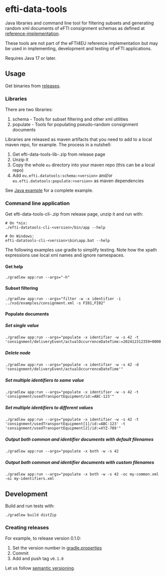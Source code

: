 # efti-data-tools

Java libraries and command line tool for filtering subsets and generating random xml documents of eFTI consignment schemas
as defined at [reference-implementation](https://github.com/EFTI4EU/reference-implementation/tree/main/schema/xsd).

These tools are not part of the eFTI4EU reference implementation but may be used in implementing, development and testing
of eFTI applications.

Requires Java 17 or later.

## Usage

Get binaries from [releases](https://github.com/EFTI4EU/efti-data-tools/releases).

### Libraries

There are two libraries:

 1. schema - Tools for subset filtering and other xml utilities
 2. populate - Tools for populating pseudo-random consignment documents

Libraries are released as maven artifacts that you need to add to a local maven repo, for example. The process in a
nutshell:

 1. Get efti-data-tools-lib-<version>.zip from release page
 2. Unzip it
 3. Copy the whole `eu` directory into your maven repo (this can be a local repo)
 4. Add `eu.efti.datatools:schema:<version>` and/or `eu.efti.datatools:populate:<version>` as maven dependencies 

See [Java example](./example/java) for a complete example.

### Command line application

Get efti-data-tools-cli-<version>.zip from release page, unzip it and run with:
```
# On *nix:
./efti-datatools-cli-<version>/bin/app --help

# On Windows:
efti-datatools-cli-<version>\bin\app.bat --help
```

The following examples use gradle to simplify testing. Note how the xpath expressions use local xml names and ignore namespaces.

#### Get help

```shell
./gradlew app:run --args="-h"
```

#### Subset filtering

```shell
./gradlew app:run --args="filter -w -x identifier -i ../xsd/examples/consignment.xml -s FI01,FI02"
```

#### Populate documents

##### Set single value

```shell
./gradlew app:run --args="populate -x identifier -w -s 42 -t 'consignment/deliveryEvent/actualOccurrenceDateTime:=202412312359+0000'"
```

##### Delete node

```shell
./gradlew app:run --args="populate -x identifier -w -s 42 -d 'consignment/deliveryEvent/actualOccurrenceDateTime'"
```

##### Set multiple identifiers to same value

```shell
./gradlew app:run --args="populate -x identifier -w -s 42 -t 'consignment/usedTransportEquipment/id:=ABC-123'"
```

##### Set multiple identifiers to different values

```shell
./gradlew app:run --args="populate -x identifier -w -s 42 -t 'consignment/usedTransportEquipment[1]/id:=ABC-123' -t 'consignment/usedTransportEquipment[2]/id:=XYZ-789'"
```

##### Output both common and identifier documents with default filenames

```shell
./gradlew app:run --args="populate -x both -w -s 42
```

##### Output both common and identifier documents with custom filenames

```shell
./gradlew app:run --args="populate -x both -w -s 42 -oc my-common.xml -oi my-identifiers.xml
```

## Development

Build and run tests with:
```
./gradlew build distZip
```

### Creating releases

For example, to release version 0.1.0:
1. Set the version number in [gradle.properties](gradle.properties)
2. Commit
3. Add and push tag `v0.1.0`

Let us follow [semantic versioning](https://semver.org/).
